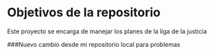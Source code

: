 # Objetivos de la repositorio

Este proyecto se encarga de manejar los planes de la liga de la justicia

###Nuevo cambio desde mi repositorio local para problemas